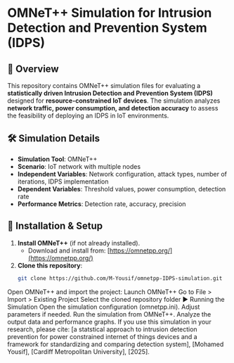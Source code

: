 # OMNeT++ Simulation for Intrusion Detection and Prevention System (IDPS)

## 📌 Overview
This repository contains OMNeT++ simulation files for evaluating a **statistically driven Intrusion Detection and Prevention System (IDPS)** designed for **resource-constrained IoT devices**. The simulation analyzes **network traffic, power consumption, and detection accuracy** to assess the feasibility of deploying an IDPS in IoT environments.

## 🛠 Simulation Details
- **Simulation Tool**: OMNeT++  
- **Scenario**: IoT network with multiple nodes  
- **Independent Variables**: Network configuration, attack types, number of iterations, IDPS implementation  
- **Dependent Variables**: Threshold values, power consumption, detection rate  
- **Performance Metrics**: Detection rate, accuracy, precision  

## 🔧 Installation & Setup
1. **Install OMNeT++** (if not already installed).  
   - Download and install from: [https://omnetpp.org/](https://omnetpp.org/)  
2. **Clone this repository**:  
   ```sh
   git clone https://github.com/M-Yousif/omnetpp-IDPS-simulation.git
Open OMNeT++ and import the project:
Launch OMNeT++
Go to File > Import > Existing Project
Select the cloned repository folder
▶️ Running the Simulation
Open the simulation configuration (omnetpp.ini).
Adjust parameters if needed.
Run the simulation from OMNeT++.
Analyze the output data and performance graphs.
If you use this simulation in your research, please cite:
[a statstical approach to intrusion detection prevention for power constrained internet of things devices and a framework for standardizing and comparing detection system], [Mohamed Yousif], [Cardiff Metropolitan University], [2025].
